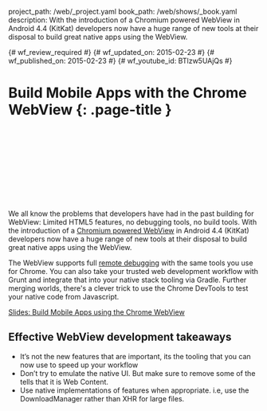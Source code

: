 project_path: /web/_project.yaml
book_path: /web/shows/_book.yaml
description: With the introduction of a Chromium powered WebView in Android 4.4 (KitKat) developers now have a huge range of new tools at their disposal to build great native apps using the WebView.

{# wf_review_required #}
{# wf_updated_on: 2015-02-23 #}
{# wf_published_on: 2015-02-23 #}
{# wf_youtube_id: BTlzw5UAjQs #}

# Build Mobile Apps with the Chrome WebView {: .page-title }


<div class="video-wrapper">
  <iframe class="devsite-embedded-youtube-video" data-video-id="BTlzw5UAjQs"
          data-autohide="1" data-showinfo="0" frameborder="0" allowfullscreen>
  </iframe>
</div>


We all know the problems that developers have had in the past building for WebView:  Limited HTML5 features, no debugging tools, no build tools.  With the introduction of a [Chromium powered WebView](https://developers.google.com/chrome/mobile/docs/webview/overview) in Android 4.4 (KitKat) developers now have a huge range of new tools at their disposal to build great native apps using the WebView.

The WebView supports full [remote debugging](https://developers.google.com/chrome-developer-tools/docs/remote-debugging#debugging-webviews) with the same tools you use for Chrome. You can also take your trusted web development workflow with Grunt and integrate that into your native stack tooling via Gradle.  Further merging worlds, there's a clever trick to use the Chrome DevTools to test your native code from Javascript.

[Slides: Build Mobile Apps using the Chrome WebView](https://gauntface.com/presentations/chrome-dev-summit-2013/chrome-webview/)

## Effective WebView development takeaways

+  It’s not the new features that are important, its the tooling that you can now use to speed up your workflow
+  Don’t try to emulate the native UI.  But make sure to remove some of the tells that it is Web Content.
+  Use native implementations of features when appropriate.  i.e, use the DownloadManager rather than XHR for large files.


